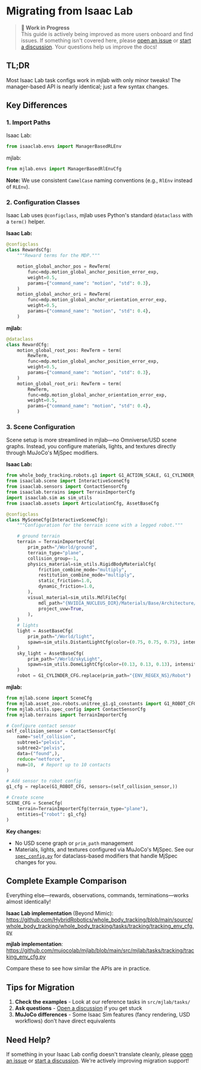 # Migrating from Isaac Lab

> **🚧 Work in Progress**  
> This guide is actively being improved as more users onboard and find issues. If something isn't covered here, please [open an issue](https://github.com/mujocolab/mjlab/issues) or [start a discussion](https://github.com/mujocolab/mjlab/discussions). Your questions help us improve the docs!

## TL;DR

Most Isaac Lab task configs work in mjlab with only minor tweaks! The manager-based API is nearly identical; just a few syntax changes.

## Key Differences

### 1. Import Paths

Isaac Lab:
```python
from isaaclab.envs import ManagerBasedRLEnv
```

mjlab:
```python
from mjlab.envs import ManagerBasedRlEnvCfg
```

**Note:** We use consistent `CamelCase` naming conventions (e.g., `RlEnv` instead of `RLEnv`).

### 2. Configuration Classes

Isaac Lab uses `@configclass`, mjlab uses Python's standard `@dataclass` with a `term()` helper.

**Isaac Lab:**
```python
@configclass
class RewardsCfg:
    """Reward terms for the MDP."""

    motion_global_anchor_pos = RewTerm(
        func=mdp.motion_global_anchor_position_error_exp,
        weight=0.5,
        params={"command_name": "motion", "std": 0.3},
    )
    motion_global_anchor_ori = RewTerm(
        func=mdp.motion_global_anchor_orientation_error_exp,
        weight=0.5,
        params={"command_name": "motion", "std": 0.4},
    )
```

**mjlab:**
```python
@dataclass
class RewardCfg:
    motion_global_root_pos: RewTerm = term(
        RewTerm,
        func=mdp.motion_global_anchor_position_error_exp,
        weight=0.5,
        params={"command_name": "motion", "std": 0.3},
    )
    motion_global_root_ori: RewTerm = term(
        RewTerm,
        func=mdp.motion_global_anchor_orientation_error_exp,
        weight=0.5,
        params={"command_name": "motion", "std": 0.4},
    )
```

### 3. Scene Configuration

Scene setup is more streamlined in mjlab—no Omniverse/USD scene graphs. Instead, you configure materials, lights, and textures directly through MuJoCo's MjSpec modifiers.

**Isaac Lab:**
```python
from whole_body_tracking.robots.g1 import G1_ACTION_SCALE, G1_CYLINDER_CFG
from isaaclab.scene import InteractiveSceneCfg
from isaaclab.sensors import ContactSensorCfg
from isaaclab.terrains import TerrainImporterCfg
import isaaclab.sim as sim_utils
from isaaclab.assets import ArticulationCfg, AssetBaseCfg

@configclass
class MySceneCfg(InteractiveSceneCfg):
    """Configuration for the terrain scene with a legged robot."""

    # ground terrain
    terrain = TerrainImporterCfg(
        prim_path="/World/ground",
        terrain_type="plane",
        collision_group=-1,
        physics_material=sim_utils.RigidBodyMaterialCfg(
            friction_combine_mode="multiply",
            restitution_combine_mode="multiply",
            static_friction=1.0,
            dynamic_friction=1.0,
        ),
        visual_material=sim_utils.MdlFileCfg(
            mdl_path="{NVIDIA_NUCLEUS_DIR}/Materials/Base/Architecture/Shingles_01.mdl",
            project_uvw=True,
        ),
    )
    # lights
    light = AssetBaseCfg(
        prim_path="/World/light",
        spawn=sim_utils.DistantLightCfg(color=(0.75, 0.75, 0.75), intensity=3000.0),
    )
    sky_light = AssetBaseCfg(
        prim_path="/World/skyLight",
        spawn=sim_utils.DomeLightCfg(color=(0.13, 0.13, 0.13), intensity=1000.0),
    )
    robot = G1_CYLINDER_CFG.replace(prim_path="{ENV_REGEX_NS}/Robot")
```

**mjlab:**
```python
from mjlab.scene import SceneCfg
from mjlab.asset_zoo.robots.unitree_g1.g1_constants import G1_ROBOT_CFG
from mjlab.utils.spec_config import ContactSensorCfg
from mjlab.terrains import TerrainImporterCfg

# Configure contact sensor
self_collision_sensor = ContactSensorCfg(
    name="self_collision",
    subtree1="pelvis",
    subtree2="pelvis",
    data=("found",),
    reduce="netforce",
    num=10,  # Report up to 10 contacts
)

# Add sensor to robot config
g1_cfg = replace(G1_ROBOT_CFG, sensors=(self_collision_sensor,))

# Create scene
SCENE_CFG = SceneCfg(
    terrain=TerrainImporterCfg(terrain_type="plane"),
    entities={"robot": g1_cfg}
)
```

**Key changes:**
- No USD scene graph or `prim_path` management
- Materials, lights, and textures configured via MuJoCo's MjSpec. See our [`spec_config.py`](https://github.com/mujocolab/mjlab/blob/main/src/mjlab/utils/spec_config.py) for dataclass-based modifiers that handle MjSpec changes for you.

## Complete Example Comparison

Everything else—rewards, observations, commands, terminations—works almost identically!

**Isaac Lab implementation** (Beyond Mimic):  
https://github.com/HybridRobotics/whole_body_tracking/blob/main/source/whole_body_tracking/whole_body_tracking/tasks/tracking/tracking_env_cfg.py

**mjlab implementation**:  
https://github.com/mujocolab/mjlab/blob/main/src/mjlab/tasks/tracking/tracking_env_cfg.py

Compare these to see how similar the APIs are in practice.

## Tips for Migration

1. **Check the examples** - Look at our reference tasks in `src/mjlab/tasks/`
2. **Ask questions** - [Open a discussion](https://github.com/mujocolab/mjlab/discussions) if you get stuck
3. **MuJoCo differences** - Some Isaac Sim features (fancy rendering, USD workflows) don't have direct equivalents

## Need Help?

If something in your Isaac Lab config doesn't translate cleanly, please [open an issue](https://github.com/mujocolab/mjlab/issues) or [start a discussion](https://github.com/mujocolab/mjlab/discussions). We're actively improving migration support!
